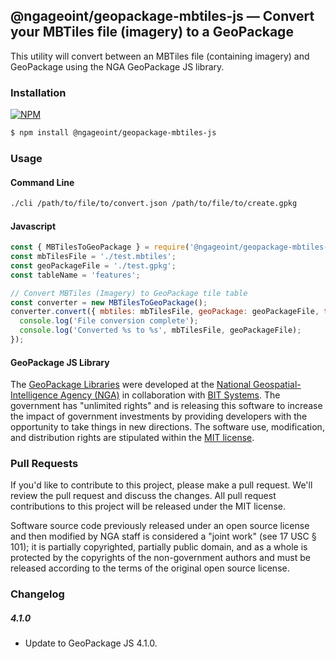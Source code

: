 ## @ngageoint/geopackage-mbtiles-js &mdash; Convert your MBTiles file (imagery) to a GeoPackage

This utility will convert between an MBTiles file (containing imagery) and GeoPackage using the NGA GeoPackage JS library.

### Installation ###

[![NPM](https://img.shields.io/npm/v/@ngageoint/geopackage-mbtiles-js.svg)](https://www.npmjs.com/package/@ngageoint/geopackage-mbtiles-js)

```sh
$ npm install @ngageoint/geopackage-mbtiles-js
```

### Usage

#### Command Line

```sh
./cli /path/to/file/to/convert.json /path/to/file/to/create.gpkg
```

#### Javascript
```javascript
const { MBTilesToGeoPackage } = require('@ngageoint/geopackage-mbtiles-js');
const mbTilesFile = './test.mbtiles';
const geoPackageFile = './test.gpkg';
const tableName = 'features';

// Convert MBTiles (Imagery) to GeoPackage tile table
const converter = new MBTilesToGeoPackage();
converter.convert({ mbtiles: mbTilesFile, geoPackage: geoPackageFile, tableName: tableName }).then(() => {
  console.log('File conversion complete');
  console.log('Converted %s to %s', mbTilesFile, geoPackageFile);
});
```

#### GeoPackage JS Library ####

The [GeoPackage Libraries](http://ngageoint.github.io/GeoPackage/) were developed at the [National Geospatial-Intelligence Agency (NGA)](http://www.nga.mil/) in collaboration with [BIT Systems](http://www.bit-sys.com/). The government has "unlimited rights" and is releasing this software to increase the impact of government investments by providing developers with the opportunity to take things in new directions. The software use, modification, and distribution rights are stipulated within the [MIT license](http://choosealicense.com/licenses/mit/).

### Pull Requests ###
If you'd like to contribute to this project, please make a pull request. We'll review the pull request and discuss the changes. All pull request contributions to this project will be released under the MIT license.

Software source code previously released under an open source license and then modified by NGA staff is considered a "joint work" (see 17 USC § 101); it is partially copyrighted, partially public domain, and as a whole is protected by the copyrights of the non-government authors and must be released according to the terms of the original open source license.


### Changelog


##### 4.1.0
- Update to GeoPackage JS 4.1.0.
